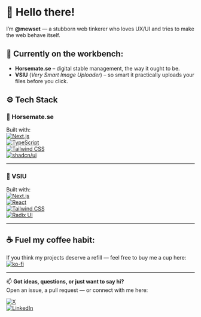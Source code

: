 # 👋 Hello there!

I’m **@mewset** — a stubborn web tinkerer who loves UX/UI and tries to make the web behave itself.

## 🧰 Currently on the workbench:
- **Horsemate.se** – digital stable management, the way it ought to be.
- **VSIU** (*Very Smart Image Uploader*) – so smart it practically uploads your files before you click.

## ⚙️ Tech Stack

### 🐴 Horsemate.se
Built with:  
[![Next.js](https://img.shields.io/badge/Next.js-000000?style=for-the-badge&logo=nextdotjs&logoColor=white)](https://nextjs.org/)   
[![TypeScript](https://img.shields.io/badge/TypeScript-3178C6?style=for-the-badge&logo=typescript&logoColor=white)](https://www.typescriptlang.org/)  
[![Tailwind CSS](https://img.shields.io/badge/Tailwind_CSS-38B2AC?style=for-the-badge&logo=tailwind-css&logoColor=white)](https://tailwindcss.com/)  
[![shadcn/ui](https://img.shields.io/badge/shadcn%2Fui-000000?style=for-the-badge)](https://ui.shadcn.com/)  

---

### 📸 VSIU
Built with:  
[![Next.js](https://img.shields.io/badge/Next.js-000000?style=for-the-badge&logo=nextdotjs&logoColor=white)](https://nextjs.org/)  
[![React](https://img.shields.io/badge/React-20232A?style=for-the-badge&logo=react&logoColor=61DAFB)](https://react.dev/)  
[![Tailwind CSS](https://img.shields.io/badge/Tailwind_CSS-38B2AC?style=for-the-badge&logo=tailwind-css&logoColor=white)](https://tailwindcss.com/)  
[![Radix UI](https://img.shields.io/badge/Radix%20UI-000000?style=for-the-badge)](https://www.radix-ui.com/)  


---

## ☕ Fuel my coffee habit:
If you think my projects deserve a refill — feel free to buy me a cup here:  
[![ko-fi](https://ko-fi.com/img/githubbutton_sm.svg)](https://ko-fi.com/R6R21I53PD)

---

📫 **Got ideas, questions, or just want to say hi?**  
Open an issue, a pull request — or connect with me here:  

[![X](https://img.shields.io/badge/X-@mewset-1DA1F2?style=for-the-badge&logo=x)](https://x.com/mewset)  
[![LinkedIn](https://img.shields.io/badge/LinkedIn-Mattias%20Andersson-0077B5?style=for-the-badge&logo=linkedin)](https://www.linkedin.com/in/mattias-andersson-551a9048/)
